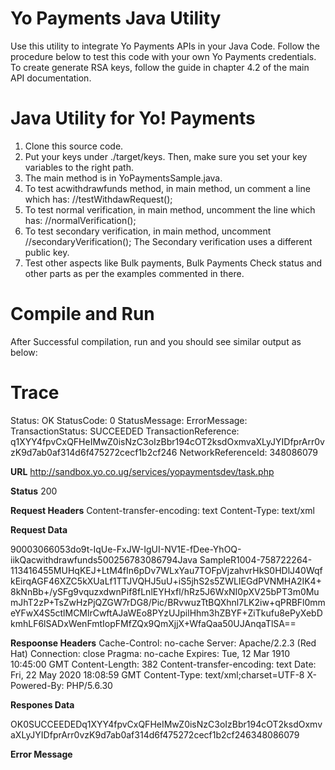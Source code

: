 Yo Payments Java Utility
=========================================
Use this utility to integrate Yo Payments APIs in your Java Code. Follow the procedure below to test this code with your own Yo Payments credentials.
To create generate RSA keys, follow the guide in chapter 4.2 of the main API documentation.

Java Utility for Yo! Payments
=========================================
1. Clone this source code.
2. Put your keys under ./target/keys. Then, make sure you set your key variables to the right path. 
3. The main method is in YoPaymentsSample.java.
4. To test acwithdrawfunds method, in main method, un comment a line which has: //testWithdawRequest();
5. To test normal verification, in main method, uncomment the line which has: //normalVerification();
6. To test secondary verification, in main method, uncomment //secondaryVerification(); The Secondary verification uses a different public key.
7. Test other aspects like Bulk payments, Bulk Payments Check status and other parts as per the examples commented in there.

Compile and Run
=======================
After Successful compilation, run and you should see similar output as below:

Trace
========================================
Status: OK
StatusCode: 0
StatusMessage: 
ErrorMessage: 
TransactionStatus: SUCCEEDED
TransactionReference: q1XYY4fpvCxQFHeIMwZ0isNzC3oIzBbr194cOT2ksdOxmvaXLyJYIDfprArr0vzK9d7ab0af314d6f475272cecf1b2cf246
NetworkReferenceId: 348086079

****URL****
http://sandbox.yo.co.ug/services/yopaymentsdev/task.php

****Status****
200

****Request Headers****
Content-transfer-encoding: text
Content-Type: text/xml


****Request Data****
<?xml version="1.0" encoding="UTF-8"?><AutoCreate><Request><APIUsername>90003066053</APIUsername><APIPassword>do9t-IqUe-FxJW-IgUI-NV1E-fDee-YhOQ-iikQ</APIPassword><Method>acwithdrawfunds</Method><Amount>500</Amount><Account>256783086794</Account><Narrative>Java Sample</Narrative><ExternalReference>R1004-758722264</ExternalReference><PublicKeyAuthenticationNonce>-113416455</PublicKeyAuthenticationNonce><PublicKeyAuthenticationSignatureBase64>MUHqKEJ+LtM4fIn6pDv7WLxYau7TOFpVjzahvrHkS0HDlJ40WqfkEirqAGF46XZC5kXUaLf1TTJVQHJ5uU+iS5jhS2s5ZWLIEGdPVNMHA2IK4+8kNnBb+/ySFg9vquzxdwnPif8fLnlEYHxfl/hRz5J6WxNI0pXV25bPT3m0MumJhT2zP+TsZwHzPjQZGW7rDG8/Pic/BRvwuzTtBQXhnl7LK2iw+qPRBFl0mmeYFwX4S5ctlMCMlrCwftAJaWEo8PYzUJpilHhm3hZBYF+ZiTkufu8ePyXebDkmhLF6lSADxWenFmtIopFMfZQx9QmXjjX+WfaQaa50UJAnqaTlSA==</PublicKeyAuthenticationSignatureBase64></Request></AutoCreate>

****Respoonse Headers****
Cache-Control: no-cache
Server: Apache/2.2.3 (Red Hat)
Connection: close
Pragma: no-cache
Expires: Tue, 12 Mar 1910 10:45:00 GMT
Content-Length: 382
Content-transfer-encoding: text
Date: Fri, 22 May 2020 18:08:59 GMT
Content-Type: text/xml;charset=UTF-8
X-Powered-By: PHP/5.6.30


****Respones Data****
<?xml version="1.0" encoding="UTF-8"?><AutoCreate><Response><Status>OK</Status><StatusCode>0</StatusCode><TransactionStatus>SUCCEEDED</TransactionStatus><TransactionReference>q1XYY4fpvCxQFHeIMwZ0isNzC3oIzBbr194cOT2ksdOxmvaXLyJYIDfprArr0vzK9d7ab0af314d6f475272cecf1b2cf246</TransactionReference><MNOTransactionReferenceId>348086079</MNOTransactionReferenceId></Response></AutoCreate>

****Error Message****
